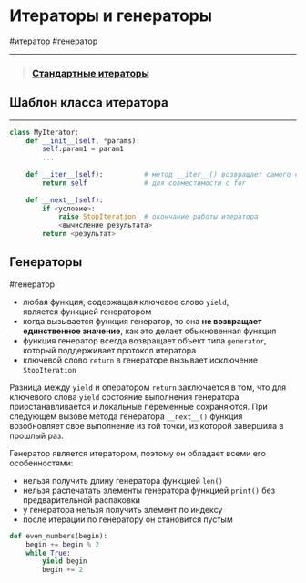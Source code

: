 # Итераторы и генераторы
#итератор #генератор
***

>### [Стандартные итераторы](Встроенные%20функции/встроенные%20функции%20по%20назначению.md#Итераторы)

## Шаблон класса итератора
***
```python
class MyIterator:
    def __init__(self, *params):
        self.param1 = param1
        ...
        
	def __iter__(self):          # метод __iter__() возвращает самого себя
        return self              # для совместимости с for
    
    def __next__(self):
        if <условие>:
            raise StopIteration  # окончание работы итератора
            <вычисление результата>
        return <результат>

```

## Генераторы
#генератор 
-   любая функция, содержащая ключевое слово `yield`, является функцией генератором
-   когда вызывается функция генератор, то она **не возвращает единственное значение**, как это делает обыкновенная функция
-   функция генератор всегда возвращает объект типа `generator`, который поддерживает протокол итератора
- ключевой слово `return` в генераторе вызывает исключение `StopIteration`

Разница между `yield` и оператором `return` заключается в том, что для ключевого слова `yield` состояние выполнения генератора приостанавливается и локальные переменные сохраняются. При следующем вызове метода генератора `__next__()` функция возобновляет свое выполнение из той точки, из которой завершила в прошлый раз.

Генератор является итератором, поэтому он обладает всеми его особенностями:

-   нельзя получить длину генератора функцией `len()`
-   нельзя распечатать элементы генератора функцией `print()` без предварительной распаковки
-   у генератора нельзя получить элемент по индексу
-   после итерации по генератору он становится пустым

```python
def even_numbers(begin): 
	begin += begin % 2 
	while True: 
		yield begin 
		begin += 2
```